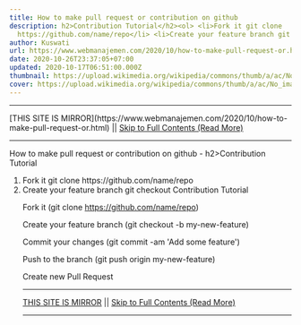 ```yaml
---
title: How to make pull request or contribution on github
description: h2>Contribution Tutorial</h2><ol> <li>Fork it git clone
  https://github.com/name/repo</li> <li>Create your feature branch git checkout
author: Kuswati
url: https://www.webmanajemen.com/2020/10/how-to-make-pull-request-or.html
date: 2020-10-26T23:37:05+07:00
updated: 2020-10-17T06:51:00.000Z
thumbnail: https://upload.wikimedia.org/wikipedia/commons/thumb/a/ac/No_image_available.svg/2048px-No_image_available.svg.png
cover: https://upload.wikimedia.org/wikipedia/commons/thumb/a/ac/No_image_available.svg/2048px-No_image_available.svg.png
---
```


<hr/> [THIS SITE IS MIRROR](https://www.webmanajemen.com/2020/10/how-to-make-pull-request-or.html) || <a href="https://www.webmanajemen.com/2020/10/how-to-make-pull-request-or.html" rel="follow" class="button" id="read-more">Skip to Full Contents (Read More)</a> <hr/> How to make pull request or contribution on github - h2>Contribution Tutorial</h2><ol> <li>Fork it git clone https://github.com/name/repo</li> <li>Create your feature branch git checkout Contribution Tutorial
  
Fork it (git clone https://github.com/name/repo)
  
Create your feature branch (git checkout -b my-new-feature)
  
Commit your changes (git commit -am 'Add some feature')
  
Push to the branch (git push origin my-new-feature)
  
Create new Pull Request <hr/> [THIS SITE IS MIRROR](https://www.webmanajemen.com/2020/10/how-to-make-pull-request-or.html) || <a href="https://www.webmanajemen.com/2020/10/how-to-make-pull-request-or.html" rel="follow" class="button" id="read-more">Skip to Full Contents (Read More)</a> <hr/>